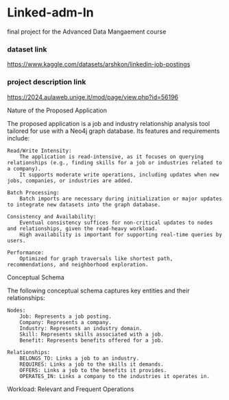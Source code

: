 # Linked-adm-In
final project for the Advanced Data Mangaement course 

### dataset link
https://www.kaggle.com/datasets/arshkon/linkedin-job-postings

### project description link
https://2024.aulaweb.unige.it/mod/page/view.php?id=56196

Nature of the Proposed Application

The proposed application is a job and industry relationship analysis tool tailored for use with a Neo4j graph database. Its features and requirements include:

    Read/Write Intensity:
        The application is read-intensive, as it focuses on querying relationships (e.g., finding skills for a job or industries related to a company).
        It supports moderate write operations, including updates when new jobs, companies, or industries are added.

    Batch Processing:
        Batch imports are necessary during initialization or major updates to integrate new datasets into the graph database.

    Consistency and Availability:
        Eventual consistency suffices for non-critical updates to nodes and relationships, given the read-heavy workload.
        High availability is important for supporting real-time queries by users.

    Performance:
        Optimized for graph traversals like shortest path, recommendations, and neighborhood exploration.

Conceptual Schema

The following conceptual schema captures key entities and their relationships:

    Nodes:
        Job: Represents a job posting.
        Company: Represents a company.
        Industry: Represents an industry domain.
        Skill: Represents skills associated with a job.
        Benefit: Represents benefits offered for a job.

    Relationships:
        BELONGS_TO: Links a job to an industry.
        REQUIRES: Links a job to the skills it demands.
        OFFERS: Links a job to the benefits it provides.
        OPERATES_IN: Links a company to the industries it operates in.

Workload: Relevant and Frequent Operations


